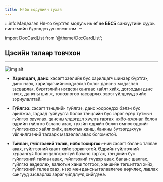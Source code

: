```yaml
---
title: Нябо модулийн тухай
---
```


:::info Мэдээлэл
Ня-бо бүртгэл модуль нь **efine ББСБ** санхүүгийн суурь системийн бүрэлдэхүүн хэсэг юм.
:::

import DocCardList from '@theme/DocCardList';

<DocCardList />


## Цэсийн талаар товчхон
---
![img alt](/img/image-6.png)
>
- **Харилцагч, данс:**  хэсэгт  зээлийн бус харилцагч шинээр бүртгэх, данс нээх, харилцагчийн мэдээлэл болон дансны мэдээлэл засварлах, бүртгэлийн нэгдсэн сангаас хайлт хийх, дотоодын данс нээх, дансны шинж, төлөвлөгөө засварлах зэрэг үйлдлүүд хийх зориулалттай.
>
- **Гүйлгээ:** хэсэгт тэнцлийн гүйлгээ, данс хоорондох бэлэн бус арилжаа, гадаад гуйвуулга болон тэнцлийн бус зэрэг өдөр тутмын гүйлгээ оруулах, дансны үлдэгдэл хуулга гаргах, нябо-журнал болон өдрийн гүйлгээ баланс авах, тухайн өдрийн болон өмнөх өдрийн гүйлгээнээс хайлт хийх, валютын ханш, банкны бүтээгдэхүүн үйлчилгээний талаарх мэдээлэл авах боломжтой.
>
- **Тайлан, гүйлгээний төлөв, нябо тохиргоо:**-ний хэсэгт баланс тайлан авах, гүйлгээний хаалт хийх зорилготой. Өдрийн гүйлгээний хураангуй болон дэлгэрэнгүй баланс гаргах, тэнцлийн бус гүйлгээний тайлан авах, гүйлгээний түүвэр авах, баланс шалгах, гүйлгээ өндөрлөх, валютын ханш тогтоох, ханшийн тэгшитгэл хийх, гүйлгээний төлөв хаах, нээх мөн дансны төлөвлөгөө өөрчлөх, лавлах сангууд засварлах зэрэг үйлдлүүд хийгдэнэ.
